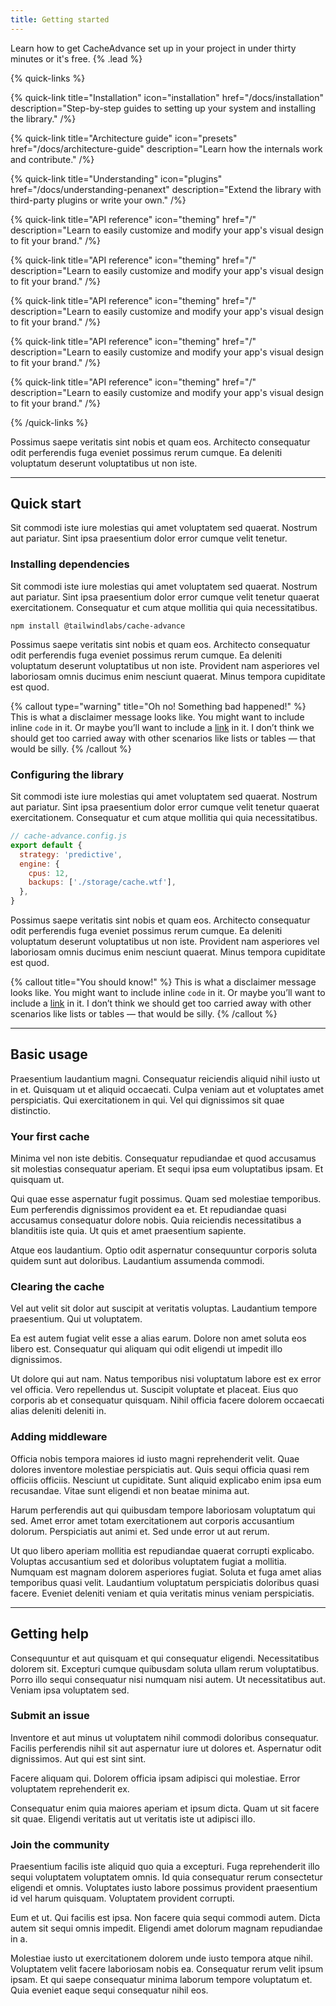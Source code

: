```yaml
---
title: Getting started
---
```


Learn how to get CacheAdvance set up in your project in under thirty minutes or it's free. {% .lead %}

{% quick-links %}

{% quick-link title="Installation" icon="installation" href="/docs/installation" description="Step-by-step guides to setting up your system and installing the library." /%}

{% quick-link title="Architecture guide" icon="presets" href="/docs/architecture-guide" description="Learn how the internals work and contribute." /%}

{% quick-link title="Understanding" icon="plugins" href="/docs/understanding-penanext" description="Extend the library with third-party plugins or write your own." /%}

{% quick-link title="API reference" icon="theming" href="/" description="Learn to easily customize and modify your app's visual design to fit your brand." /%}

{% quick-link title="API reference" icon="theming" href="/" description="Learn to easily customize and modify your app's visual design to fit your brand." /%}

{% quick-link title="API reference" icon="theming" href="/" description="Learn to easily customize and modify your app's visual design to fit your brand." /%}

{% quick-link title="API reference" icon="theming" href="/" description="Learn to easily customize and modify your app's visual design to fit your brand." /%}

{% quick-link title="API reference" icon="theming" href="/" description="Learn to easily customize and modify your app's visual design to fit your brand." /%}

{% /quick-links %}

Possimus saepe veritatis sint nobis et quam eos. Architecto consequatur odit perferendis fuga eveniet possimus rerum cumque. Ea deleniti voluptatum deserunt voluptatibus ut non iste.

---

## Quick start

Sit commodi iste iure molestias qui amet voluptatem sed quaerat. Nostrum aut pariatur. Sint ipsa praesentium dolor error cumque velit tenetur.

### Installing dependencies

Sit commodi iste iure molestias qui amet voluptatem sed quaerat. Nostrum aut pariatur. Sint ipsa praesentium dolor error cumque velit tenetur quaerat exercitationem. Consequatur et cum atque mollitia qui quia necessitatibus.

```shell
npm install @tailwindlabs/cache-advance
```

Possimus saepe veritatis sint nobis et quam eos. Architecto consequatur odit perferendis fuga eveniet possimus rerum cumque. Ea deleniti voluptatum deserunt voluptatibus ut non iste. Provident nam asperiores vel laboriosam omnis ducimus enim nesciunt quaerat. Minus tempora cupiditate est quod.

{% callout type="warning" title="Oh no! Something bad happened!" %}
This is what a disclaimer message looks like. You might want to include inline `code` in it. Or maybe you’ll want to include a [link](/) in it. I don’t think we should get too carried away with other scenarios like lists or tables — that would be silly.
{% /callout %}

### Configuring the library

Sit commodi iste iure molestias qui amet voluptatem sed quaerat. Nostrum aut pariatur. Sint ipsa praesentium dolor error cumque velit tenetur quaerat exercitationem. Consequatur et cum atque mollitia qui quia necessitatibus.

```js
// cache-advance.config.js
export default {
  strategy: 'predictive',
  engine: {
    cpus: 12,
    backups: ['./storage/cache.wtf'],
  },
}
```

Possimus saepe veritatis sint nobis et quam eos. Architecto consequatur odit perferendis fuga eveniet possimus rerum cumque. Ea deleniti voluptatum deserunt voluptatibus ut non iste. Provident nam asperiores vel laboriosam omnis ducimus enim nesciunt quaerat. Minus tempora cupiditate est quod.

{% callout title="You should know!" %}
This is what a disclaimer message looks like. You might want to include inline `code` in it. Or maybe you’ll want to include a [link](/) in it. I don’t think we should get too carried away with other scenarios like lists or tables — that would be silly.
{% /callout %}

---

## Basic usage

Praesentium laudantium magni. Consequatur reiciendis aliquid nihil iusto ut in et. Quisquam ut et aliquid occaecati. Culpa veniam aut et voluptates amet perspiciatis. Qui exercitationem in qui. Vel qui dignissimos sit quae distinctio.

### Your first cache

Minima vel non iste debitis. Consequatur repudiandae et quod accusamus sit molestias consequatur aperiam. Et sequi ipsa eum voluptatibus ipsam. Et quisquam ut.

Qui quae esse aspernatur fugit possimus. Quam sed molestiae temporibus. Eum perferendis dignissimos provident ea et. Et repudiandae quasi accusamus consequatur dolore nobis. Quia reiciendis necessitatibus a blanditiis iste quia. Ut quis et amet praesentium sapiente.

Atque eos laudantium. Optio odit aspernatur consequuntur corporis soluta quidem sunt aut doloribus. Laudantium assumenda commodi.

### Clearing the cache

Vel aut velit sit dolor aut suscipit at veritatis voluptas. Laudantium tempore praesentium. Qui ut voluptatem.

Ea est autem fugiat velit esse a alias earum. Dolore non amet soluta eos libero est. Consequatur qui aliquam qui odit eligendi ut impedit illo dignissimos.

Ut dolore qui aut nam. Natus temporibus nisi voluptatum labore est ex error vel officia. Vero repellendus ut. Suscipit voluptate et placeat. Eius quo corporis ab et consequatur quisquam. Nihil officia facere dolorem occaecati alias deleniti deleniti in.

### Adding middleware

Officia nobis tempora maiores id iusto magni reprehenderit velit. Quae dolores inventore molestiae perspiciatis aut. Quis sequi officia quasi rem officiis officiis. Nesciunt ut cupiditate. Sunt aliquid explicabo enim ipsa eum recusandae. Vitae sunt eligendi et non beatae minima aut.

Harum perferendis aut qui quibusdam tempore laboriosam voluptatum qui sed. Amet error amet totam exercitationem aut corporis accusantium dolorum. Perspiciatis aut animi et. Sed unde error ut aut rerum.

Ut quo libero aperiam mollitia est repudiandae quaerat corrupti explicabo. Voluptas accusantium sed et doloribus voluptatem fugiat a mollitia. Numquam est magnam dolorem asperiores fugiat. Soluta et fuga amet alias temporibus quasi velit. Laudantium voluptatum perspiciatis doloribus quasi facere. Eveniet deleniti veniam et quia veritatis minus veniam perspiciatis.

---

## Getting help

Consequuntur et aut quisquam et qui consequatur eligendi. Necessitatibus dolorem sit. Excepturi cumque quibusdam soluta ullam rerum voluptatibus. Porro illo sequi consequatur nisi numquam nisi autem. Ut necessitatibus aut. Veniam ipsa voluptatem sed.

### Submit an issue

Inventore et aut minus ut voluptatem nihil commodi doloribus consequatur. Facilis perferendis nihil sit aut aspernatur iure ut dolores et. Aspernatur odit dignissimos. Aut qui est sint sint.

Facere aliquam qui. Dolorem officia ipsam adipisci qui molestiae. Error voluptatem reprehenderit ex.

Consequatur enim quia maiores aperiam et ipsum dicta. Quam ut sit facere sit quae. Eligendi veritatis aut ut veritatis iste ut adipisci illo.

### Join the community

Praesentium facilis iste aliquid quo quia a excepturi. Fuga reprehenderit illo sequi voluptatem voluptatem omnis. Id quia consequatur rerum consectetur eligendi et omnis. Voluptates iusto labore possimus provident praesentium id vel harum quisquam. Voluptatem provident corrupti.

Eum et ut. Qui facilis est ipsa. Non facere quia sequi commodi autem. Dicta autem sit sequi omnis impedit. Eligendi amet dolorum magnam repudiandae in a.

Molestiae iusto ut exercitationem dolorem unde iusto tempora atque nihil. Voluptatem velit facere laboriosam nobis ea. Consequatur rerum velit ipsum ipsam. Et qui saepe consequatur minima laborum tempore voluptatum et. Quia eveniet eaque sequi consequatur nihil eos.
